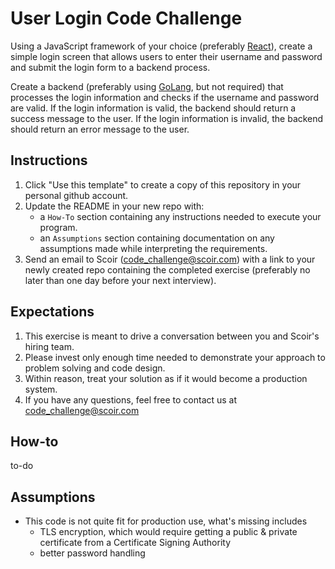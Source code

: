 # User Login Code Challenge

Using a JavaScript framework of your choice (preferably [React](https://reactjs.org/)), create a simple login screen that allows users to enter their username and password and submit the login form to a backend process.

Create a backend (preferably using [GoLang](https://go.dev/), but not required) that processes the login information and checks if the username and password are valid. If the login information is valid, the backend should return a success message to the user. If the login information is invalid, the backend should return an error message to the user.


## Instructions
1. Click "Use this template" to create a copy of this repository in your personal github account.  
1. Update the README in your new repo with:
    * a `How-To` section containing any instructions needed to execute your program.
    * an `Assumptions` section containing documentation on any assumptions made while interpreting the requirements.
1. Send an email to Scoir (code_challenge@scoir.com) with a link to your newly created repo containing the completed exercise (preferably no later than one day before your next interview).

## Expectations
1. This exercise is meant to drive a conversation between you and Scoir's hiring team.  
1. Please invest only enough time needed to demonstrate your approach to problem solving and code design.  
1. Within reason, treat your solution as if it would become a production system.
1. If you have any questions, feel free to contact us at code_challenge@scoir.com

## How-to

to-do

## Assumptions

- This code is not quite fit for production use, what's missing includes
  - TLS encryption, which would require getting a public & private certificate from a Certificate Signing Authority
  - better password handling